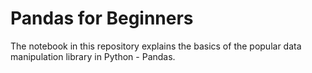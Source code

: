 # Pandas for Beginners

The notebook in this repository explains the basics of the popular data manipulation library in Python - Pandas. 
